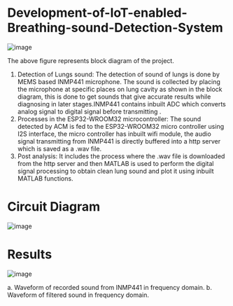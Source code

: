 # Development-of-IoT-enabled-Breathing-sound-Detection-System

![image](https://github.com/user-attachments/assets/000c5019-84e2-41bf-b90e-ac4f735ddd70)

The above figure represents block diagram of the project. 

 1. Detection of Lungs sound: The detection of sound of lungs is done by MEMS based
 INMP441 microphone. The sound is collected by placing the microphone at specific places
 on lung cavity as shown in the block diagram, this is done to get sounds that give accurate
 results while diagnosing in later stages.INMP441 contains inbuilt ADC which converts
 analog signal to digital signal before transmitting .
 2. Processes in the ESP32-WROOM32 microcontroller: The sound detected by ACM is
 fed to the ESP32-WROOM32 micro controller using I2S interface, the micro controller
 has inbuilt wifi module, the audio signal transmitting from INMP441 is directly buffered
 into a http server which is saved as a .wav file.
 3. Post analysis: It includes the process where the .wav file is downloaded from the http
 server and then MATLAB is used to perform the digital signal processing to obtain clean
 lung sound and plot it using inbuilt MATLAB functions.

# Circuit Diagram

![image](https://github.com/user-attachments/assets/1aa84b74-9f72-4f5d-8016-3d4f2c788400)

# Results

![image](https://github.com/user-attachments/assets/3a0c7c6b-0a06-4ffc-88bd-6ea0bb768037)

 a. Waveform of recorded sound from INMP441 in frequency domain.
 b. Waveform of filtered sound in frequency domain.


